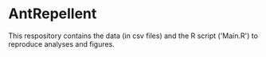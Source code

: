 # AntRepellent
This respository contains the data (in csv files) and the R script ('Main.R') to reproduce analyses and figures.
